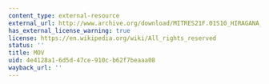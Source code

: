 ```yaml
---
content_type: external-resource
external_url: http://www.archive.org/download/MITRES21F.01S10_HIRAGANA_EXERCISES/4c7.mov
has_external_license_warning: true
license: https://en.wikipedia.org/wiki/All_rights_reserved
status: ''
title: MOV
uid: 4e4128a1-6d5d-47ce-910c-b62f7beaaa08
wayback_url: ''
---
```

